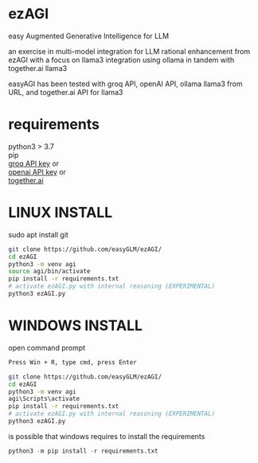 # ezAGI
easy Augmented Generative Intelligence for LLM

an exercise in multi-model integration for LLM rational enhancement from ezAGI
with a focus on llama3 integration using ollama in tandem with together.ai llama3

easyAGI has been tested with groq API, openAI API, ollama llama3 from URL, and together.ai API for llama3


# requirements
python3 > 3.7<br />
pip<br />
<a href="https://console.groq.com/docs/quickstart">groq API key</a> or <br />
<a href="https://openai.com/index/openai-api/">openai API key</a> or <br />
<a href="https://api.together.xyz/signin?redirectUrl=/settings/api-keys">together.ai</a><br />


# LINUX INSTALL

sudo apt install git

```bash
git clone https://github.com/easyGLM/ezAGI/
cd ezAGI
python3 -m venv agi
source agi/bin/activate
pip install -r requirements.txt
# activate ezAGI.py with internal reasoning (EXPERIMENTAL)
python3 ezAGI.py
```

# WINDOWS INSTALL

open command prompt
```bash
Press Win + R, type cmd, press Enter
```
```bash
git clone https://github.com/easyGLM/ezAGI/
cd ezAGI
python3 -m venv agi
agi\Scripts\activate
pip install -r requirements.txt
# activate ezAGI.py with internal reasoning (EXPERIMENTAL)
python3 ezAGI.py
```
is possible that windows requires to install the requirements<br />
```python
python3 -m pip install -r requirements.txt
```


